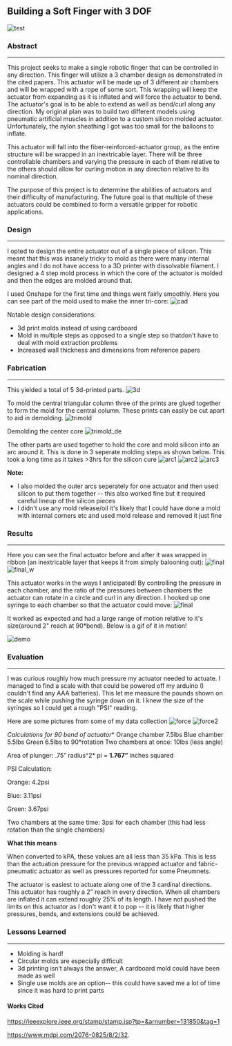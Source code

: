 ## Building a Soft Finger with 3 DOF
![test](imgs/finger/finger.gif)

### Abstract
---
This project seeks to make a single robotic finger that can be controlled in any direction. This finger will utilize a 3 chamber design as demonstrated in the cited papers. This actuator will be made up of 3 different air chambers and will be wrapped with a rope of some sort. This wrapping will keep the actuator from expanding as it is inflated and will force the actuator to bend. The actuator's goal is to be able to extend as well as bend/curl along any direction. My original plan was to build two different models using pneumatic artificial muscles in addition to a custom silicon molded actuator. Unfortunately, the nylon sheathing I got was too small for the balloons to inflate. 

This actuator will fall into the fiber-reinforced-actuator group, as the entire structure will be wrapped in an inextricable layer. There will be three controllable chambers and varying the pressure in each of them relative to the others should allow for curling motion in any direction relative to its nominal direction.

The purpose of this project is to determine the abilities of actuators and their difficulty of manufacturing. The future goal is that multiple of these actuators could be combined to form a versatile gripper for robotic applications. 


### Design
---
I opted to design the entire actuator out of a single piece of silicon. This meant that this was insanely tricky to mold as there were many internal angles and I do not have access to a 3D printer with dissolvable filament. I designed a 4 step mold process in which the core of the actuator is molded and then the edges are molded around that.

I used Onshape for the first time and things went fairly smoothly. Here you can see part of the mold used to make the inner tri-core:
![cad](/imgs/finger/cad.png)

Notable design considerations:
- 3d print molds instead of using cardboard
- Mold in multiple steps as opposed to a single step so thatdon't have to deal with mold extraction problems
- Increased wall thickness and dimensions from reference papers


### Fabrication
---
This yielded a total of 5 3d-printed parts. 
![3d](/imgs/finger/3dprints.jpg)


To mold the central triangular column three of the prints are glued together to form the mold for the central column. These prints can easily be cut apart to aid in demolding.
![trimold](/imgs/finger/tri_mold.jpg)

Demolding the center core
![trimold_de](/imgs/finger/tri_mold_demolding.jpg)


The other parts are used together to hold the core and mold silicon into an arc around it. This is done in 3 seperate molding steps as shown below. This took a long time as it takes >3hrs for the silicon cure
![arc1](/imgs/finger/arc_mold_1.jpg)
![arc2](/imgs/finger/arc_mold_2.jpg)
![arc3](/imgs/finger/arc_mold_3.jpg)

**Note:** 
- I also molded the outer arcs seperately for one actuator and then used silicon to put them together -- this also worked fine but it required careful lineup of the silicon pieces
- I didn't use any mold release/oil it's likely that I could have done a mold with internal corners etc and used mold release and removed it just fine

### Results
---
Here you can see the final actuator before and after it was wrapped in ribbon (an inextricable layer that keeps it from simply balooning out):
![final](/imgs/finger/final_unwrapped.jpg)
![final_w](/imgs/finger/final_wrapped.jpg)

This actuator works in the ways I anticipated! By controlling the pressure in each chamber, and the ratio of the pressures between chambers the actuator can rotate in a circle and curl in any direction.
I hooked up one syringe to each chamber so that the actuator could move:
![final](/imgs/finger/final_force.jpg)

It worked as expected and had a large range of motion relative to it's size(around 2" reach at 90\*bend). Below is a gif of it in motion!

![demo](/imgs/finger/finger.gif)


### Evaluation
---
I was curious roughly how much pressure my actuator needed to actuate. I managed to find a scale with that could be powered off my arduino (I couldn't find any AAA batteries). This let me measure the pounds shown on the scale while pushing the syringe down on it. I knew the size of the syringes so I could get a rough "PSI" reading. 

Here are some pictures from some of my data collection
![force](/imgs/finger/final_force.jpg)
![force2](/imgs/finger/final_force_2.jpg)

**Calculations for 90* bend of actuator**
Orange chamber 7.5lbs
Blue chamber 5.5lbs
Green 6.5lbs to 90\*rotation
Two chambers at once: 10lbs (less angle)

Area of plunger:
.75” radius^2* pi = **1.767”** inches squared 

PSI Calculation:

Orange: 4.2psi

Blue: 3.11psi

Green: 3.67psi

Two chambers at the same time: 3psi for each chamber (this had less rotation than the single chambers)

**What this means**

When converted to kPA, these values are all less than 35 kPa. This is less than the actuation pressure for the previous wrapped actuator and fabric-pneumatic actuator as well as pressures reported for some Pneumnets.

The actuator is easiest to actuate along one of the 3 cardinal directions. This actuator has roughly a 2” reach in every direction. When all chambers are inflated it can extend roughly 25% of its length. I have not pushed the limits on this actuator as I don't want it to pop -- it is likely that higher pressures, bends, and extensions could be achieved. 


### Lessons Learned
---
- Molding is hard!
- Circular molds are especially difficult
- 3d printing isn’t always the answer, A cardboard mold could have been made as well
- Single use molds are an option-- this could have saved me a lot of time since it was hard to print parts


#### Works Cited
 https://ieeexplore.ieee.org/stamp/stamp.jsp?tp=&arnumber=131850&tag=1
 
 https://www.mdpi.com/2076-0825/8/2/32.

